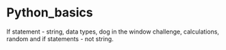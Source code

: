 # Python_basics
If statement - string, data types, dog in the window challenge, calculations, random and if statements - not string.
